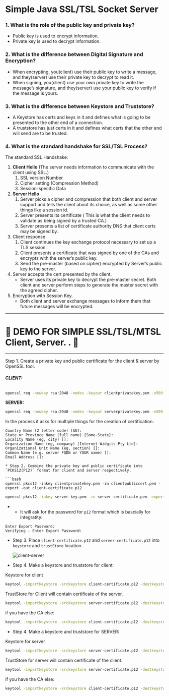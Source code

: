 # Simple Java SSL/TSL Socket Server

### 1. What is the role of the public key and private key?

* Public key is used to encrypt information.
* Private key is used to decrypt information.

### 2. What is the difference between Digital Signature and Encryption?

* When encrypting, you(client) use their public key to write a message, and they(server) use their private key to decrypt
  to read it.
* When signing, you(client) use your own private key to write the message’s signature, and they(server) use your public key
  to verify if the message is yours.

### 3. What is the difference between Keystore and Truststore?

* A Keystore has certs and keys in it and defines what is going to be presented to the other end of a connection.
* A truststore has just certs in it and defines what certs that the other end will send are to be trusted.

### 4. What is the standard handshake for SSL/TSL Process?

The standard SSL Handshake:

1. **Client Hello** (The server needs information to communicate with the client using SSL.)
   1. SSL version Number
   2. Cipher setting (Compression Method)
   3. Session-specific Data
2. **Server Hello**
   1. Server picks a cipher and compression that both client and server support and tells the client about its choice,
      as well as some other things like a session id.
   2. Server presents its certificate ( This is what the client needs to validate as being signed by a trusted CA.)
   3. Server presents a list of certificate authority DNS that client certs may be signed by.
3. Client response
   1. Client continues the key exchange protocol necessary to set up a TLS session.
   2. Client presents a certificate that was signed by one of the CAs and encrypts with the server’s public key.
   3. Send the pre-master (based on cipher) encrypted by Server’s public key to the server.
4. Server accepts the cert presented by the client.
   * Server uses its private key to decrypt the pre-master secret. Both client and server perform steps to generate the master secret with the agreed cipher.
5. Encryption with Session Key.
   * Both client and server exchange messages to inform them that future messages will be encrypted.

---

# 👀️ DEMO FOR SIMPLE SSL/TSL/MTSL Client, Server. . 👀️

---



Step 1. Create a private key and public certificate for the client & server by OpenSSL tool.

###### **CLIENT:**

```bash
openssl req -newkey rsa:2048 -nodes -keyout clientprivatekey.pem -x509 -days 365 -out clientpubliccert.pem
```

**SERVER:**

```bash
openssl req -newkey rsa:2048 -nodes -keyout serverprivatekey.pem -x509 -days 365 -out serverpubliccert.pem
```

In the process it asks for multiple things for the creation of certification:

```
Country Name (2 letter code) [AU]:
State or Province Name (full name) [Some-State]:
Locality Name (eg, city) []:
Organization Name (eg, company) [Internet Widgits Pty Ltd]:
Organizational Unit Name (eg, section) []:
Common Name (e.g. server FQDN or YOUR name) []:
Email Address []:
```

```
* Step 2. Combine the private key and public certificate into `PCKS12(P12)` format for client and server respectively.

```bash
openssl pkcs12 -inkey clientprivatekey.pem -in clientpubliccert.pem -export -out client-certificate.p12
```

```bash
openssl pkcs12 -inkey server-key.pem -in server-certificate.pem -export -out server-certificate.p12
```

* * It will ask for the password for `p12` format which is bascially for integratity:

```
Enter Export Password:
Verifying - Enter Export Password:
```

* Step 3. Place `client-certificate.p12` and `server-certificate.p12` into `keystore` and `trustStore` location.

  ![client-server](img/client-server.jpg)
* Step 4. Make a keystore and truststore for client:

Keystore for client

```bash
keytool -importkeystore -srckeystore client-certificate.p12 -destkeystore CLIENTKEYSTORE.jks -srcstoretype PKCS12 -deststoretype jks -srcstorepass p12Password -deststorepass keystorePassword -destkeypass confirmKeyStorePassword
```

TrustStore for Client will contain certificate of the server.

```bash
keytool -importkeystore -srckeystore server-certificate.p12 -destkeystore CLIENTTRUSTSTORE.jks -srcstoretype PKCS12 -deststoretype jks -srcstorepass passwordOfP12ServerCert -deststorepass passwordOfTrustStore -srcalias CAserver -destalias CAserver
```

if you have the CA else:

```bash
keytool -importkeystore -srckeystore client-certificate.p12 -destkeystore SERVERTRUSTSTORE.jks -srcstoretype PKCS12 -deststoretype jks -srcstorepass 1234 -deststorepass 123456
```

* Step 4. Make a keystore and truststore for SERVER:

Keystore for server

```bash
keytool -importkeystore -srckeystore server-certificate.p12 -destkeystore SERVERKEYSTORE.jks -srcstoretype PKCS12 -deststoretype jks -srcstorepass p12Password -deststorepass keystorePassword -destkeypass confirmKeyStorePassword
```

TrustStore for server will contain certificate of the client.

```bash
keytool -importkeystore -srckeystore server-certificate.p12 -destkeystore CLIENTTRUSTSTORE.jks -srcstoretype PKCS12 -deststoretype jks -srcstorepass passwordOfP12ServerCert -deststorepass passwordOfTrustStore -srcalias CAserver -destalias CAserver
```

if you have the CA else:

```bash
keytool -importkeystore -srckeystore client-certificate.p12 -destkeystore SERVERTRUSTSTORE.jks -srcstoretype PKCS12 -deststoretype jks -srcstorepass 1234 -deststorepass 123456
```
